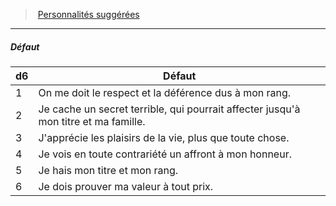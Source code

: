 ﻿---
!PersonalityDefectItem
Table: >+
  |d6|Défaut|

  |---|---|

  |1|On me doit le respect et la déférence dus à mon <!--br-->rang.|

  |2|Je cache un secret terrible, qui pourrait affecter <!--br-->jusqu'à mon titre et ma famille.|

  |3|J'apprécie les plaisirs de la vie, plus que toute <!--br-->chose.|

  |4|Je vois en toute contrariété un affront à mon <!--br-->honneur.|

  |5|Je hais mon titre et mon rang.|

  |6|Je dois prouver ma valeur à tout prix.|

Id: background_sangbleu_hd.md#défaut
ParentLink: background_sangbleu_hd.md#personnalités-suggérées
Name: Défaut
ParentName: Personnalités suggérées
NameLevel: 5
Attributes: {}
---
> [Personnalités suggérées](hd_background_sangbleu_personnalites_suggerees.md)

---

##### Défaut

|d6|Défaut|
|---|---|
|1|On me doit le respect et la déférence dus à mon rang.|
|2|Je cache un secret terrible, qui pourrait affecter jusqu'à mon titre et ma famille.|
|3|J'apprécie les plaisirs de la vie, plus que toute chose.|
|4|Je vois en toute contrariété un affront à mon honneur.|
|5|Je hais mon titre et mon rang.|
|6|Je dois prouver ma valeur à tout prix.|

